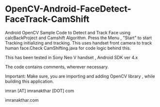OpenCV-Android-FaceDetect-FaceTrack-CamShift
============================================

Android OpenCV Sample Code to Detect and Track Face using calcBackProject and Camshift Algorithm. Press the Menu , "Start" to start Tracking initializing and tracking.
This uses handset front camera to track human face.Check CamShifting.java for code logic behind this.

This has been tested in Sony Neo V handset , Android SDK ver 4.x

The code contains comments, wherever necessary.

Important: Make sure, you are importing and adding OpenCV library , while building this application.

imran [AT] imranakthar [DOT] com

imranakthar.com

